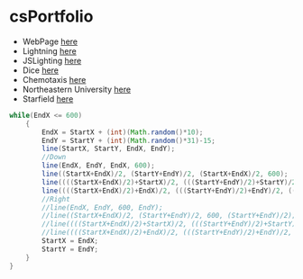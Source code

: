 # csPortfolio

* WebPage [here](https://votoa.github.io/VotoTestWebPage/Testpage.html)
* Lightning [here](https://votoa.github.io/lightning2/)
* JSLighting [here](https://github.com/VotoA/lightning2/blob/gh-pages/LightningJS.js)
* Dice [here](https://votoa.github.io/dice3/)
* Chemotaxis [here](https://github.com/VotoA/chemotaxis4)
* Northeastern University [here](https://docs.google.com/presentation/d/1B0AklL4DaVBu_SNV7Yo8TksOEy3wpoK8pM0MM-cFAtA/edit?usp=sharing)
* Starfield [here](https://github.com/VotoA/starfield5)

```Java
while(EndX <= 600)
    {
        EndX = StartX + (int)(Math.random()*10);
        EndY = StartY + (int)(Math.random()*31)-15;
        line(StartX, StartY, EndX, EndY);
        //Down
        line(EndX, EndY, EndX, 600);
        line((StartX+EndX)/2, (StartY+EndY)/2, (StartX+EndX)/2, 600);
        line((((StartX+EndX)/2)+StartX)/2, (((StartY+EndY)/2)+StartY)/2, (((StartX+EndX)/2)+StartX)/2, 600);
        line((((StartX+EndX)/2)+EndX)/2, (((StartY+EndY)/2)+EndY)/2, (((StartX+EndX)/2)+EndX)/2, 600);
        //Right
        //line(EndX, EndY, 600, EndY);
        //line((StartX+EndX)/2, (StartY+EndY)/2, 600, (StartY+EndY)/2);
        //line((((StartX+EndX)/2)+StartX)/2, (((StartY+EndY)/2)+StartY)/2, 600, (((StartY+EndY)/2)+StartY)/2);
        //line((((StartX+EndX)/2)+EndX)/2, (((StartY+EndY)/2)+EndY)/2, 600, (((StartY+EndY)/2)+EndY)/2);
        StartX = EndX;
        StartY = EndY;
    }
}
```
